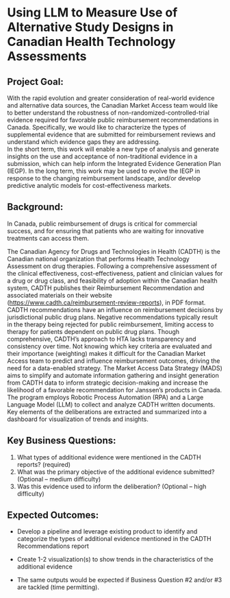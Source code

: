 # Using LLM to Measure Use of Alternative Study Designs in Canadian Health Technology Assessments


## Project Goal:

​With the rapid evolution and greater consideration of real-world evidence and alternative data sources, the Canadian Market Access team would like to better understand the robustness of non-randomized-controlled-trial evidence required for favorable public reimbursement recommendations in Canada. Specifically, we would like to characterize the types of supplemental evidence that are submitted for reimbursement reviews and understand which evidence gaps they are addressing.   
In the short term, this work will enable a new type of analysis and generate insights on the use and acceptance of non-traditional evidence in a submission, which can help inform the Integrated Evidence Generation Plan (IEGP). In the long term, this work may be used to evolve the IEGP in response to the changing reimbursement landscape, and/or develop predictive analytic models for cost-effectiveness markets.


## Background: 

​In Canada, public reimbursement of drugs is critical for commercial success, and for ensuring that patients who are waiting for innovative treatments can access them.  


The Canadian Agency for Drugs and Technologies in Health (CADTH) is the Canadian national organization that performs Health Technology Assessment on drug therapies. Following a comprehensive assessment of the clinical effectiveness, cost-effectiveness, patient and clinician values for a drug or drug class, and feasibility of adoption within the Canadian health system, CADTH publishes their Reimbursement Recommendation and associated materials on their website (https://www.cadth.ca/reimbursement-review-reports), in PDF format. CADTH recommendations have an influence on reimbursement decisions by jurisdictional public drug plans. Negative recommendations typically result in the therapy being rejected for public reimbursement, limiting access to therapy for patients dependent on public drug plans. Though comprehensive, CADTH’s approach to HTA lacks transparency and consistency over time. Not knowing which key criteria are evaluated and their importance (weighting) makes it difficult for the Canadian Market Access team to predict and influence reimbursement outcomes, driving the need for a data-enabled strategy. The Market Access Data Strategy (MADS) aims to simplify and automate information gathering and insight generation from CADTH data to inform strategic decision-making and increase the likelihood of a favorable recommendation for Janssen’s products in Canada. The program employs Robotic Process Automation (RPA) and a Large Language Model (LLM) to collect and analyze CADTH written documents. Key elements of the deliberations are extracted and summarized into a dashboard for visualization of trends and insights. 

## Key Business Questions:

1. ​What types of additional evidence were mentioned in the CADTH reports? (required)  
2. What was the primary objective of the additional evidence submitted? (Optional – medium difficulty)  
3. Was this evidence used to inform the deliberation? (Optional – high difficulty) 

## Expected Outcomes:

- ​Develop a pipeline and leverage existing product to identify and categorize the types of additional evidence mentioned in the CADTH Recommendations report 

- Create 1-2 visualization(s) to show trends in the characteristics of the additional evidence 
- The same outputs would be expected if Business Question #2 and/or #3 are tackled (time permitting). 
